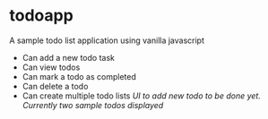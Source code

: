# todoapp
<p>A sample todo list application using vanilla javascript</p>
<ul>
<li>Can add a new todo task</li>
<li>Can view todos</li>
<li>Can mark a todo as completed</li>
<li>Can delete a todo</li>
<li>Can create multiple todo lists <i>UI to add new todo to be done yet. Currently two sample todos displayed</i></li>
</ul>
